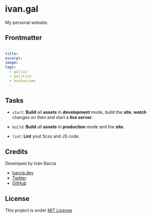 # ivan.gal
My personal website.


## Frontmatter

```yaml
---
title:
excerpt:
image:
tags:
  - galiza
  - politica
  - ecoloxismo
---
```



## Tasks
* `start`: **Build** all **assets** in **development** mode, build the **site**, **watch** changes on then and start a **live server**.

* `build`: **Build** all **assets** in **production** mode and the **site**.

* `lint`: **Lint** yout Scss and JS code.



## Credits
Developed by Iván Barcia
* [barcia.dev](https://barcia.dev)
* [Twitter](http://www.twitter.com/bartzia)
* [GitHub](http://www.github.com/barcia)



## License
This project is under [MIT License](https://github.com/barcia/web-starter/blob/master/LICENSE)


[eleventy]: https://www.11ty.dev/
[parcel]: https://parceljs.org
